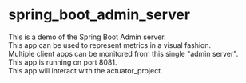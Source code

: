 # spring_boot_admin_server
This is a demo of the Spring Boot Admin server. \
This app can be used to represent metrics in a visual fashion. \
Multiple client apps can be monitored from this single "admin server". \
This app is running on port 8081. \
This app will interact with the actuator_project. 
